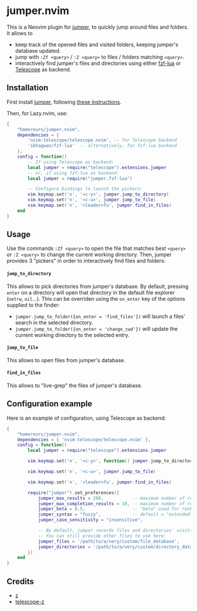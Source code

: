 # jumper.nvim

This is a Neovim plugin for [jumper](https://github.com/homerours/jumper), to quickly jump around files and folders. It allows to
- keep track of the opened files and visited folders, keeping jumper's database updated.
- jump with `:Zf <query>` / `:Z <query>` to files / folders matching `<query>`.
- interactively find jumper's files and directories using either [fzf-lua](https://github.com/ibhagwan/fzf-lua) or [Telescope](https://github.com/nvim-telescope/telescope.nvim) as backend.

## Installation

First install [jumper](https://github.com/homerours/jumper), following [these instructions](https://github.com/homerours/jumper?tab=readme-ov-file#installation).

Then, for Lazy.nvim, use:
```lua
{
    "homerours/jumper.nvim",
    dependencies = { 
        'nvim-telescope/telescope.nvim', -- for Telescope backend
        'ibhagwan/fzf-lua'  -- alternatively, for fzf-lua backend
    }, 
    config = function()
        -- If using Telescope as backend:
        local jumper = require("telescope").extensions.jumper
        -- or, if using fzf-lua as backend:
        local jumper = require("jumper.fzf-lua")

        -- Configure bindings to launch the pickers:
        vim.keymap.set('n', '<c-y>', jumper.jump_to_directory)
        vim.keymap.set('n', '<c-u>', jumper.jump_to_file)
        vim.keymap.set('n', '<leader>fu', jumper.find_in_files)
    end
}
```

## Usage

Use the commands `:Zf <query>` to open the file that matches best `<query>` or `:Z <query>` to change the current working directory.
Then, jumper provides 3 "pickers" in order to interactively find files and folders:

#### `jump_to_directory`

This allows to pick directories from jumper's database. By default, pressing `enter` on a directory will open that directory in the default file explorer (`netrw`, `oil`...). This can be overriden using the `on_enter` key of the options supplied to the finder:
- `jumper.jump_to_folder({on_enter = 'find_files'})` will launch a files' search in the selected directory.
- `jumper.jump_to_folder({on_enter = 'change_cwd'})` will update the current working directory to the selected entry.

#### `jump_to_file`

This allows to open files from jumper's database.

#### `find_in_files`

This allows to "live-grep" the files of jumper's database.

## Configuration example

Here is an example of configuration, using Telescope as backend:
```lua
{
    "homerours/jumper.nvim",
    dependencies = { 'nvim-telescope/telescope.nvim' },
    config = function()
        local jumper = require("telescope").extensions.jumper

        vim.keymap.set('n', '<c-y>', function() jumper.jump_to_directory({ on_enter = 'find_files'}) end)

        vim.keymap.set('n', '<c-u>', jumper.jump_to_file)

        vim.keymap.set('n', '<leader>fu', jumper.find_in_files)

        require("jumper").set_preferences({
            jumper_max_results = 200,           -- maximum number of results to show in Telescope. Default: 300
            jumper_max_completion_results = 10, -- maximum number of results to show when completing :Z and :Zf commands. Default: 12
            jumper_beta = 0.5,                  -- "beta" used for ranking
            jumper_syntax = "fuzzy",            -- default = "extended"
            jumper_case_sensitivity = "insensitive", 

            -- By default, jumper records files and directories' visits in the files $__JUMPER_FILES and $__JUMPER_FOLDERS (which are ~/.jfiles and ~/.jfolders by default)
            -- You can still provide other files to use here:
            jumper_files = '/path/to/a/very/custom/file_database',
            jumper_directories = '/path/to/a/very/custom/directory_database',
        })
    end
}
```

## Credits
- [z](https://github.com/rupa/z)
- [telescope-z](https://github.com/nvim-telescope/telescope-z.nvim)
